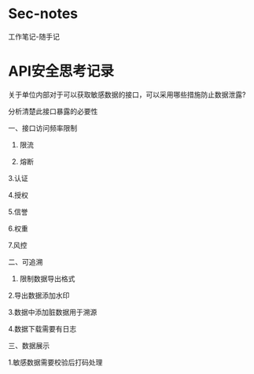# Sec-notes
工作笔记-随手记

# API安全思考记录
关于单位内部对于可以获取敏感数据的接口，可以采用哪些措施防止数据泄露?

分析清楚此接口暴露的必要性

一、接口访问频率限制
1. 限流

2. 熔断

3.认证

4.授权

5.信誉

6.权重

7.风控

二、可追溯
1. 限制数据导出格式

2.导出数据添加水印

3.数据中添加脏数据用于溯源

4.数据下载需要有日志
 
三、数据展示

1.敏感数据需要校验后打码处理
